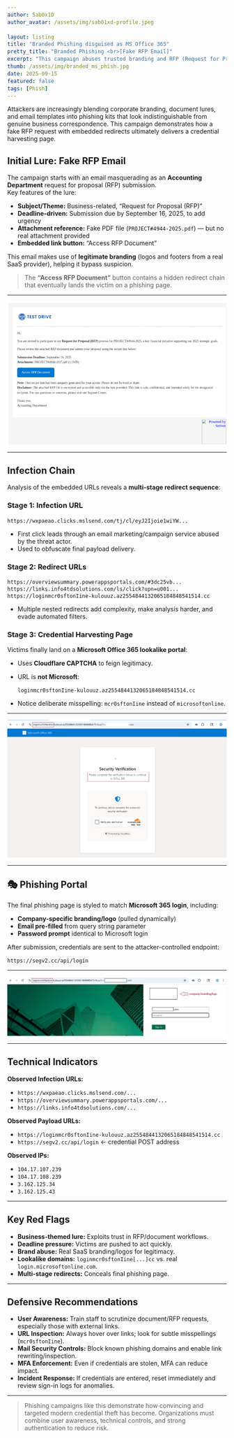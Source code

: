 ```yaml
---
author: Sab0x1D
author_avatar: /assets/img/sab01xd-profile.jpeg

layout: listing
title: "Branded Phishing disguised as MS Office 365"
pretty_title: "Branded Phishing <br>[Fake RFP Email]"
excerpt: "This campaign abuses trusted branding and RFP (Request for Proposal) lures to harvest corporate credentials. Attackers create realistic email templates, spoofed document invites, and redirect victims into credential harvesting portals disguised as Microsoft Office 365 login pages."
thumb: /assets/img/branded_ms_phish.jpg
date: 2025-09-15
featured: false
tags: [Phish]
---
```


Attackers are increasingly blending corporate branding, document lures, and email templates into phishing kits that look indistinguishable from genuine business correspondence. This campaign demonstrates how a fake RFP request with embedded redirects ultimately delivers a credential harvesting page.
<br>

## Initial Lure: Fake RFP Email

The campaign starts with an email masquerading as an **Accounting Department** request for proposal (RFP) submission.  
Key features of the lure:  

- **Subject/Theme:** Business-related, “Request for Proposal (RFP)”  
- **Deadline-driven:** Submission due by September 16, 2025, to add urgency  
- **Attachment reference:** Fake PDF file (`PROJECT#4944-2025.pdf`) — but no real attachment provided  
- **Embedded link button:** “Access RFP Document”  

This email makes use of **legitimate branding** (logos and footers from a real SaaS provider), helping it bypass suspicion.  

> The **“Access RFP Document”** button contains a hidden redirect chain that eventually lands the victim on a phishing page.

---

<img src="../assets/img/branded_phish1.png" alt="Fake RFP Email Example">

---

## Infection Chain

Analysis of the embedded URLs reveals a **multi-stage redirect sequence**:  

### Stage 1: Infection URL

```
https://wxpaeao.clicks.mslsend.com/tj/cl/eyJ2Ijoie1wiYW... 
```

- First click leads through an email marketing/campaign service abused by the threat actor.  
- Used to obfuscate final payload delivery.  

### Stage 2: Redirect URLs

```
https://overviewsummary.powerappsportals.com/#3dc25vb...
https://links.info4tdsolutions.com/ls/click?upn=u001...
https://loginmcr0sftonIine-kulouuz.az2554844132065184848541514.cc
```

- Multiple nested redirects add complexity, make analysis harder, and evade automated filters.  

### Stage 3: Credential Harvesting Page

Victims finally land on a **Microsoft Office 365 lookalike portal**:  

- Uses **Cloudflare CAPTCHA** to feign legitimacy.  

- URL is **not Microsoft**:  
  
  ```
  loginmcr0sftonIine-kulouuz.az2554844132065184848541514.cc
  ```

- Notice deliberate misspelling: `mcr0sftonIine` instead of `microsoftonline`.  

---

<img src="../assets/img/branded_phish3.png" alt="Redirect Chain Example">

---

## 🎭 Phishing Portal

The final phishing page is styled to match **Microsoft 365 login**, including:  

- **Company-specific branding/logo** (pulled dynamically)  
- **Email pre-filled** from query string parameter  
- **Password prompt** identical to Microsoft login  

After submission, credentials are sent to the attacker-controlled endpoint:  

```
https://segv2.cc/api/login
```

---

<img src="../assets/img/branded_phish4.png" alt="Fake Microsoft 365 Login">

---

## Technical Indicators

**Observed Infection URLs:**  

- `https://wxpaeao.clicks.mslsend.com/...`  
- `https://overviewsummary.powerappsportals.com/...`  
- `https://links.info4tdsolutions.com/...`  

**Observed Payload URLs:**  

- `https://loginmcr0sftonIine-kulouuz.az2554844132065184848541514.cc`  
- `https://segv2.cc/api/login` ← credential POST address  

**Observed IPs:**  

- `104.17.107.239`  
- `104.17.108.239`  
- `3.162.125.34`  
- `3.162.125.43`  

---

## Key Red Flags

- **Business-themed lure:** Exploits trust in RFP/document workflows.  
- **Deadline pressure:** Victims are pushed to act quickly.  
- **Brand abuse:** Real SaaS branding/logos for legitimacy.  
- **Lookalike domains:** `loginmcr0sftonIine[...]cc` vs. real `login.microsoftonline.com`.  
- **Multi-stage redirects:** Conceals final phishing page.  

---

## Defensive Recommendations

- **User Awareness:** Train staff to scrutinize document/RFP requests, especially those with external links.  
- **URL Inspection:** Always hover over links; look for subtle misspellings (`mcr0sftonIine`).  
- **Mail Security Controls:** Block known phishing domains and enable link rewriting/inspection.  
- **MFA Enforcement:** Even if credentials are stolen, MFA can reduce impact.  
- **Incident Response:** If credentials are entered, reset immediately and review sign-in logs for anomalies.  

---

<blockquote class="featured-quote">
Phishing campaigns like this demonstrate how convincing and targeted modern credential theft has become.  
Organizations must combine user awareness, technical controls, and strong authentication to reduce risk.
</blockquote>

